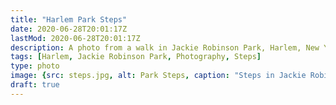 ```yaml
---
title: "Harlem Park Steps"
date: 2020-06-28T20:01:17Z
lastMod: 2020-06-28T20:01:17Z
description: A photo from a walk in Jackie Robinson Park, Harlem, New York City.
tags: [Harlem, Jackie Robinson Park, Photography, Steps]
type: photo
image: {src: steps.jpg, alt: Park Steps, caption: "Steps in Jackie Robinson Park, Harlem"}
draft: true
---
```


